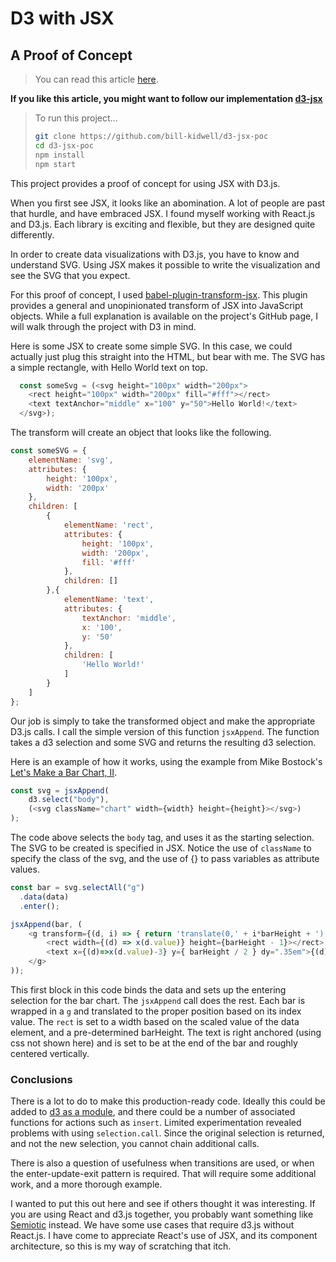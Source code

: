 # D3 with JSX
## A Proof of Concept

> You can read this article [here](https://medium.com/@billkidwell/d3-with-jsx-9f7afcbef0b3).

**If you like this article, you might want to follow our implementation [d3-jsx](https://github.com/d3-jsx/d3-jsx)**

> To run this project...
> ```bash
>git clone https://github.com/bill-kidwell/d3-jsx-poc
>cd d3-jsx-poc
>npm install
>npm start
> ```

This project provides a proof of concept for using JSX with D3.js.

When you first see JSX, it looks like an abomination. A lot of people are past that hurdle, and have embraced JSX.  I found myself working with React.js and D3.js.  Each library is exciting and flexible, but they are designed quite differently.  

In order to create data visualizations with D3.js, you have to know and understand SVG. Using JSX makes it possible to write the visualization and see the SVG that you expect. 

For this proof of concept, I used [babel-plugin-transform-jsx](https://github.com/calebmer/node_modules/tree/master/babel-plugin-transform-jsx).  This plugin provides a general and unopinionated transform of JSX into JavaScript objects. While a full explanation is available on the project's GitHub page, I will walk through the project with D3 in mind.

Here is some JSX to create some simple SVG.  In this case, we could actually just plug this straight into the HTML, but bear with me. The SVG has a simple rectangle, with Hello World text on top.

```JavaScript
  const someSvg = (<svg height="100px" width="200px">
    <rect height="100px" width="200px" fill="#fff"></rect>    
    <text textAnchor="middle" x="100" y="50">Hello World!</text>
  </svg>);
```

The transform will create an object that looks like the following.
```JavaScript
const someSVG = {
    elementName: 'svg',
    attributes: {
        height: '100px',
        width: '200px'        
    },
    children: [
        {
            elementName: 'rect',
            attributes: {
                height: '100px',
                width: '200px',
                fill: '#fff'
            },
            children: []
        },{
            elementName: 'text',
            attributes: {
                textAnchor: 'middle',
                x: '100',
                y: '50'
            },
            children: [
                'Hello World!'
            ]
        }
    ]
};
```
Our job is simply to take the transformed object and make the appropriate D3.js calls.  I call the simple version of this function <code>jsxAppend</code>. The function takes a d3 selection and some SVG and returns the resulting d3 selection. 

Here is an example of how it works, using the example from Mike Bostock's [Let's Make a Bar Chart, II](https://bost.ocks.org/mike/bar/2/).

```JavaScript
const svg = jsxAppend(
    d3.select("body"), 
    (<svg className="chart" width={width} height={height}></svg>)
);
```
The code above selects the <code>body</code> tag, and uses it as the starting selection.  The SVG to be created is specified in JSX.  Notice the use of <code>className</code> to specify the class  of the svg, and the use of {} to pass variables as attribute values.

```JavaScript
const bar = svg.selectAll("g")
  .data(data)
  .enter();

jsxAppend(bar, (
    <g transform={(d, i) => { return 'translate(0,' + i*barHeight + ')';}}>
        <rect width={(d) => x(d.value)} height={barHeight - 1}></rect>
        <text x={(d)=>x(d.value)-3} y={ barHeight / 2 } dy=".35em">{(d) => d.value}</text>
    </g>
));
```
This first block in this code binds the data and sets up the entering selection for the bar chart. The <code>jsxAppend</code> call does the rest.  Each bar is wrapped in a <code>g</code> and translated to the proper position based on its index value.  The <code>rect</code> is set to a width based on the scaled value of the data element, and a pre-determined barHeight.  The text is right anchored (using css not shown here) and is set to be at the end of the bar and roughly centered vertically.

### Conclusions
There is a lot to do to make this production-ready code.  Ideally this could be added to [d3 as a module](https://bost.ocks.org/mike/d3-plugin/), and there could be a number of associated functions for actions such as <code>insert</code>.  Limited experimentation revealed problems with using <code>selection.call</code>. Since the original selection is returned, and not the new selection, you cannot chain additional calls.

There is also a question of usefulness when transitions are used, or when the enter-update-exit pattern is required.  That will require some additional work, and a more thorough example.

I wanted to put this out here and see if others thought it was interesting.  If you are using React and d3.js together, you probably want something like [Semiotic](https://github.com/emeeks/semiotic) instead.  We have some use cases that require d3.js without React.js.  I have come to appreciate React's use of JSX, and its component architecture, so this is my way of scratching that itch.
